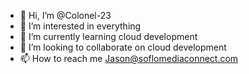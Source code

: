 - 👋 Hi, I’m @Colonel-23
- 👀 I’m interested in everything
- 🌱 I’m currently learning cloud development
- 💞️ I’m looking to collaborate on cloud development
- 📫 How to reach me Jason@soflomediaconnect.com

<!---
Colonel-23/Colonel-23 is a ✨ special ✨ repository because its `README.md` (this file) appears on your GitHub profile.
You can click the Preview link to take a look at your changes.
--->
